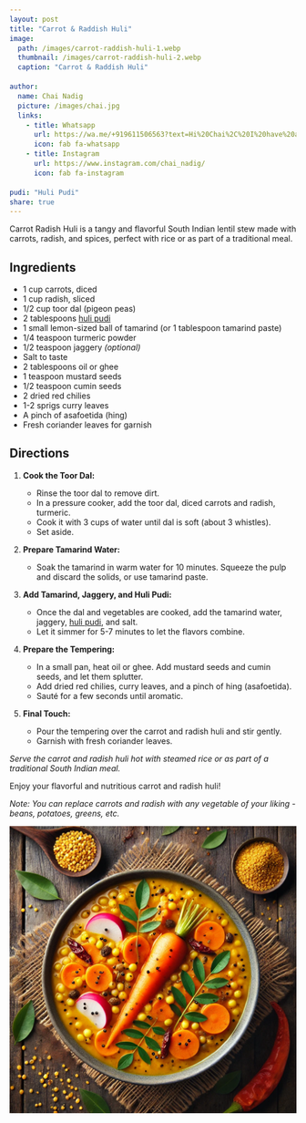 ```yaml
---
layout: post
title: "Carrot & Raddish Huli"
image:
  path: /images/carrot-raddish-huli-1.webp
  thumbnail: /images/carrot-raddish-huli-2.webp
  caption: "Carrot & Raddish Huli"

author:
  name: Chai Nadig
  picture: /images/chai.jpg
  links:
    - title: Whatsapp
      url: https://wa.me/+919611506563?text=Hi%20Chai%2C%20I%20have%20a%20quick%20question%20about%20your%20Carrot%20Raddish%20Huli%20recipe
      icon: fab fa-whatsapp
    - title: Instagram
      url: https://www.instagram.com/chai_nadig/
      icon: fab fa-instagram

pudi: "Huli Pudi"
share: true
---
```


Carrot Radish Huli is a tangy and flavorful South Indian lentil stew made with carrots, radish, and spices, perfect with rice or as part of a traditional meal.

## Ingredients

- 1 cup carrots, diced
- 1 cup radish, sliced
- 1/2 cup toor dal (pigeon peas)
- 2 tablespoons [huli pudi](/pudi/huli-pudi)
- 1 small lemon-sized ball of tamarind (or 1 tablespoon tamarind paste)
- 1/4 teaspoon turmeric powder
- 1/2 teaspoon jaggery _(optional)_
- Salt to taste
- 2 tablespoons oil or ghee
- 1 teaspoon mustard seeds
- 1/2 teaspoon cumin seeds
- 2 dried red chilies
- 1-2 sprigs curry leaves
- A pinch of asafoetida (hing)
- Fresh coriander leaves for garnish

## Directions

1. **Cook the Toor Dal:**

   - Rinse the toor dal to remove dirt.
   - In a pressure cooker, add the toor dal, diced carrots and radish, turmeric.
   - Cook it with 3 cups of water until dal is soft (about 3 whistles).
   - Set aside.

2. **Prepare Tamarind Water:**

   - Soak the tamarind in warm water for 10 minutes. Squeeze the pulp and discard the solids, or use tamarind paste.

3. **Add Tamarind, Jaggery, and Huli Pudi:**

   - Once the dal and vegetables are cooked, add the tamarind water, jaggery, [huli pudi](/pudi/huli-pudi), and salt.
   - Let it simmer for 5-7 minutes to let the flavors combine.

4. **Prepare the Tempering:**

   - In a small pan, heat oil or ghee. Add mustard seeds and cumin seeds, and let them splutter.
   - Add dried red chilies, curry leaves, and a pinch of hing (asafoetida).
   - Sauté for a few seconds until aromatic.

5. **Final Touch:**

   - Pour the tempering over the carrot and radish huli and stir gently.
   - Garnish with fresh coriander leaves.

_Serve the carrot and radish huli hot with steamed rice or as part of a traditional South Indian meal._

Enjoy your flavorful and nutritious carrot and radish huli!

_Note: You can replace carrots and radish with any vegetable of your liking - beans, potatoes, greens, etc._

<img src="/images/carrot-raddish-huli-2.webp">
